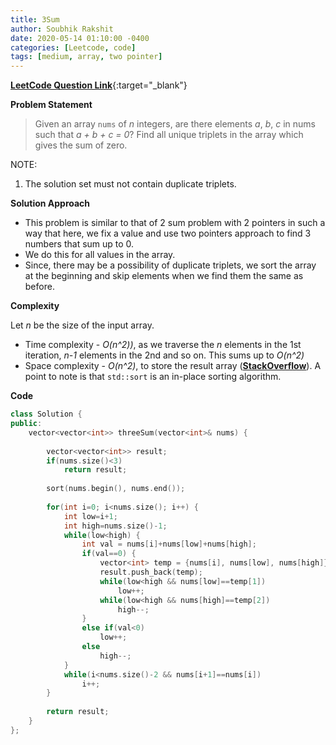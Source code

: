 ```yaml
---
title: 3Sum
author: Soubhik Rakshit
date: 2020-05-14 01:10:00 -0400
categories: [Leetcode, code]
tags: [medium, array, two pointer]
---
```


[**LeetCode Question Link**](https://leetcode.com/problems/3sum/){:target="_blank"}

**Problem Statement**

> Given an array `nums` of _n_ integers, are there elements _a_, _b_, _c_ in nums such that _a + b + c = 0_? Find all unique triplets in the array which gives the sum of zero.

NOTE:
1. The solution set must not contain duplicate triplets.

**Solution Approach**

* This problem is similar to that of 2 sum problem with 2 pointers in such a way that here, we fix a value and use two pointers approach to find 3 numbers that sum up to 0.
* We do this for all values in the array.
* Since, there may be a possibility of duplicate triplets, we sort the array at the beginning and skip elements when we find them the same as before.

**Complexity**

Let _n_ be the size of the input array.
* Time complexity - _O(n^2))_, as we traverse the _n_ elements in the 1st iteration, _n-1_ elements in the 2nd and so on. This sums up to _O(n^2)_
* Space complexity - _O(n^2)_, to store the result array ([**StackOverflow**](https://stackoverflow.com/a/57641288)). A point to note is that `std::sort` is an in-place sorting algorithm.

**Code**

```c++
class Solution {
public:
    vector<vector<int>> threeSum(vector<int>& nums) {
        
        vector<vector<int>> result;
        if(nums.size()<3)
            return result;
        
        sort(nums.begin(), nums.end());
        
        for(int i=0; i<nums.size(); i++) {
            int low=i+1;
            int high=nums.size()-1;
            while(low<high) {
                int val = nums[i]+nums[low]+nums[high];
                if(val==0) {
                    vector<int> temp = {nums[i], nums[low], nums[high]};
                    result.push_back(temp);
                    while(low<high && nums[low]==temp[1])
                        low++;
                    while(low<high && nums[high]==temp[2])
                        high--;
                }
                else if(val<0)
                    low++;
                else
                    high--;
            }
            while(i<nums.size()-2 && nums[i+1]==nums[i])
                i++;
        }
        
        return result;
    }
};
```